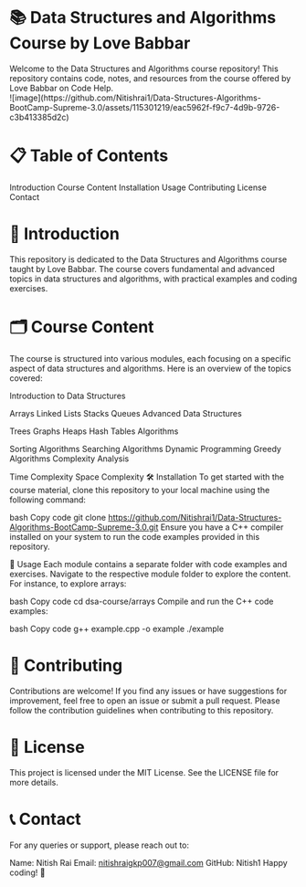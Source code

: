 <h1>📚 Data Structures and Algorithms Course by Love Babbar</h1>
Welcome to the Data Structures and Algorithms course repository! This repository contains code, notes, and resources from the course offered by Love Babbar on Code Help.<br>
![image](https://github.com/Nitishrai1/Data-Structures-Algorithms-BootCamp-Supreme-3.0/assets/115301219/eac5962f-f9c7-4d9b-9726-c3b413385d2c)

<h1>📋 Table of Contents</h1>
Introduction
Course Content
Installation
Usage
Contributing
License
Contact
<h1>📘 Introduction</h1>
This repository is dedicated to the Data Structures and Algorithms course taught by Love Babbar. The course covers fundamental and advanced topics in data structures and algorithms, with practical examples and coding exercises.

<h1>🗂️ Course Content</h1>
The course is structured into various modules, each focusing on a specific aspect of data structures and algorithms. Here is an overview of the topics covered:

Introduction to Data Structures

Arrays
Linked Lists
Stacks
Queues
Advanced Data Structures

Trees
Graphs
Heaps
Hash Tables
Algorithms

Sorting Algorithms
Searching Algorithms
Dynamic Programming
Greedy Algorithms
Complexity Analysis

Time Complexity
Space Complexity
🛠️ Installation
To get started with the course material, clone this repository to your local machine using the following command:

bash
Copy code
git clone https://github.com/Nitishrai1/Data-Structures-Algorithms-BootCamp-Supreme-3.0.git
Ensure you have a C++ compiler installed on your system to run the code examples provided in this repository.

🚀 Usage
Each module contains a separate folder with code examples and exercises. Navigate to the respective module folder to explore the content. For instance, to explore arrays:

bash
Copy code
cd dsa-course/arrays
Compile and run the C++ code examples:

bash
Copy code
g++ example.cpp -o example
./example
<h1>🤝 Contributing</h1>
Contributions are welcome! If you find any issues or have suggestions for improvement, feel free to open an issue or submit a pull request. Please follow the contribution guidelines when contributing to this repository.

<h1>📄 License</h1>
This project is licensed under the MIT License. See the LICENSE file for more details.

<h1>📞 Contact</h1>
For any queries or support, please reach out to:

Name: Nitish Rai
Email: nitishraigkp007@gmail.com
GitHub: Nitish1
Happy coding! 🎉
